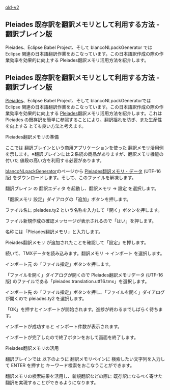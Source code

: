 [old-v2](ig080527-orig.html)

## Pleiades 既存訳を翻訳メモリとして利用する方法 - 翻訳ブレイン版

Pleiades、Eclipse Babel Project、そして blancoNLpackGenerator では Eclipse 関連の日本語翻訳作業をおこなっています。この日本語訳作成の際の作業効率を効果的に向上する Pleiades翻訳メモリ活用方法を紹介します。


## Pleiades 既存訳を翻訳メモリとして利用する方法 - 翻訳ブレイン版

[Pleiades](http://mergedoc.sourceforge.jp/pleiades.html)、Eclipse Babel Project、そして blancoNLpackGeneratorでは Eclipse 関連の日本語翻訳作業をおこなっています。この日本語訳作成の際の作業効率を効果的に向上する [Pleiades](http://mergedoc.sourceforge.jp/pleiades.html)翻訳メモリ活用方法を紹介します。これは
Pleiades の既存訳を簡単に参照することにより、翻訳揺れを防ぎ、また生産性を向上する とても良い方法と考えます。

Pleiades翻訳メモリの準備

ここでは 翻訳ブレインという商用アプリケーションを使った 翻訳メモリ活用例を示します。※翻訳ブレインには２系統の商品がありますが、翻訳メモリ機能の付いた 値段の高い方を利用する必要があります。

[blancoNLpackGenerator](http://www.igapyon.jp/blanco/blanconlpackgenerator.html)のページから [Pleiades翻訳メモリ・データ](http://www.igapyon.jp/blanco/blanconlpackgenerator.html#tmx) (UTF-16版) をダウンロードします。そして、このファイルを解凍します。

翻訳ブレイン の 翻訳エディタ を起動し、翻訳メモリ -> 設定 を選択します。

「翻訳メモリ 設定」ダイアログの「追加」ボタンを押します。

ファイル名に pleiades.ty2 という名称を入力して「開く」ボタンを押します。

ファイル新規作成の確認メッセージが表示されるので「はい」を押します。

名称には「Pleiades翻訳メモリ」と入力します。

Pleiades翻訳メモリ が追加されたことを確認して「設定」を押します。

続いて、TMXデータを読み込みます。翻訳メモリ -> インポート を選択します。

インポート元 の「ファイル指定」ボタンを押します。

「ファイルを開く」ダイアログが開くので Pleiades翻訳メモリデータ (UTF-16版) のファイルである「pleiades.translation.utf16.tmx」を選択します。

インポート先 の「ファイル指定」ボタンを押し、「ファイルを開く」ダイアログが開くので pleiades.ty2 を選択します。

「OK」を押すとインポートが開始されます。進捗が終わるまでしばらく待ちます。

インポートが成功すると インポート件数が表示されます。

インポートが完了したので終了ボタンをおして画面を終了します。

Pleiades翻訳メモリの活用

翻訳ブレインでは 以下のように 翻訳メモリペインに 検索したい文字列を入力して ENTER を押すと キーワード検索をおこなうことができます。

翻訳メモリの検索結果を活用し、新規翻訳などの際に 既存訳になるべく寄せた翻訳を実現することができるようになります。